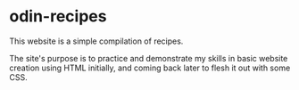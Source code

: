 # odin-recipes
This website is a simple compilation of recipes.

The site's purpose is to practice and demonstrate my skills in basic
website creation using HTML initially, and coming back later to flesh it
out with some CSS.
